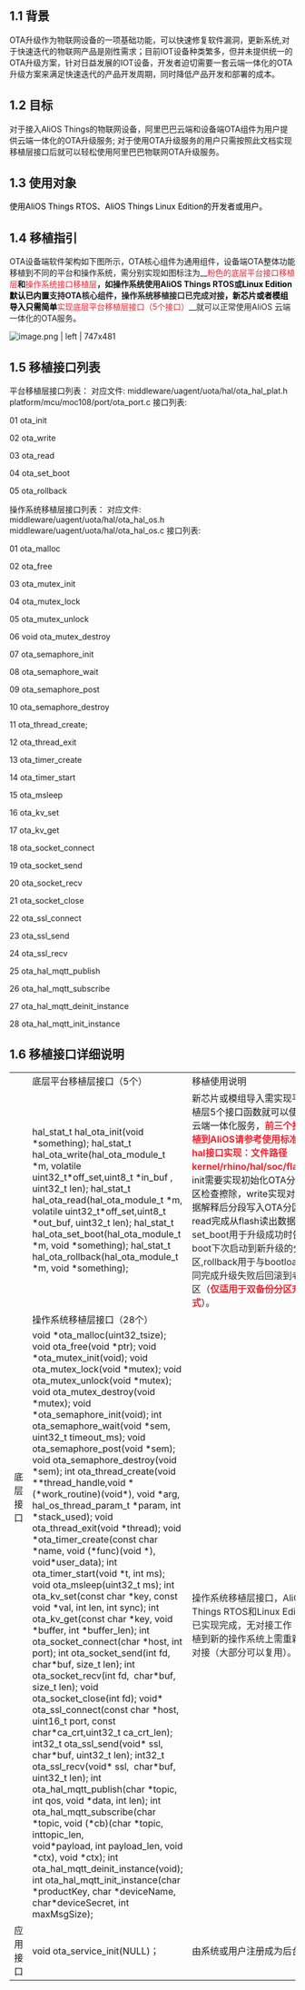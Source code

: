 ## 1.1 背景
OTA升级作为物联网设备的一项基础功能，可以快速修复软件漏洞，更新系统,对于快速迭代的物联网产品是刚性需求；目前IOT设备种类繁多，但并未提供统一的OTA升级方案，针对日益发展的IOT设备，开发者迫切需要一套云端一体化的OTA升级方案来满足快速迭代的产品开发周期，同时降低产品开发和部署的成本。

## 1.2 目标
对于接入AliOS Things的物联网设备，阿里巴巴云端和设备端OTA组件为用户提供云端一体化的OTA升级服务; 对于使用OTA升级服务的用户只需按照此文档实现移植层接口后就可以轻松使用阿里巴巴物联网OTA升级服务。

## 1.3 使用对象
<span data-type="color" style="color:windowtext">使用AliOS Things RTOS、AliOS Things Linux Edition的开发者或用户。</span>

## 1.4 移植指引
OTA设备端软件架构如下图所示，OTA核心组件为通用组件，设备端OTA整体功能移植到不同的平台和操作系统，需分别实现如图标注为__<span data-type="color" style="color:#F5222D">粉色的底层平台接口移植层</span>__和__<span data-type="color" style="color:#F5222D">操作系统接口移植层</span>__，如操作系统使用AliOS Things RTOS或<span data-type="color" style="color:windowtext">Linux Edition默认已内置</span><span data-type="color" style="color:#262626">支持OTA核心组件，操作系统移植接口已完成对接</span><span data-type="color" style="color:windowtext">，新芯片或者模组导入只需简单</span>__<span data-type="color" style="color:#F5222D">实现底层平台移植层接口（5个接口）</span>__<span data-type="color" style="color:#262626">就可以正常使用AliOS 云端一体化的OTA服务</span><span data-type="color" style="color:windowtext">。</span>




![image.png | left | 747x481](https://cdn.nlark.com/lark/0/2018/png/111302/1535815192305-1cce8071-844e-4850-bbe3-765679a4c6d3.png "")



## 1.5 移植接口列表

平台移植层接口列表：
对应文件:
middleware/uagent/uota/hal/ota\_hal\_plat.h
platform/mcu/moc108/port/ota\_port.c
接口列表:

01 ota\_init

02 ota\_write

03 ota\_read

04 ota\_set\_boot

05 ota\_rollback

操作系统移植层接口列表：
对应文件:
middleware/uagent/uota/hal/ota\_hal\_os.h
middleware/uagent/uota/hal/ota\_hal\_os.c
接口列表:

01 ota\_malloc

02 ota\_free

03 ota\_mutex\_init

04 ota\_mutex\_lock

05 ota\_mutex\_unlock

06 void ota\_mutex\_destroy

07 ota\_semaphore\_init

08 ota\_semaphore\_wait

09 ota\_semaphore\_post

10 ota\_semaphore\_destroy

11 ota\_thread\_create;

12 ota\_thread\_exit

13 ota\_timer\_create

14 ota\_timer\_start

15 ota\_msleep

16 ota\_kv\_set

17 ota\_kv\_get

18 ota\_socket\_connect

19 ota\_socket\_send

20 ota\_socket\_recv

21 ota\_socket\_close

22 ota\_ssl\_connect

23 ota\_ssl\_send

24 ota\_ssl\_recv

25 ota\_hal\_mqtt\_publish

26 ota\_hal\_mqtt\_subscribe

27 ota\_hal\_mqtt\_deinit\_instance

28 ota\_hal\_mqtt\_init\_instance

## 1.6 移植接口详细说明

<div class="bi-table">
  <table>
    <colgroup>
      <col width="50px" />
      <col width="337px" />
      <col width="364px" />
    </colgroup>
    <tbody>
      <tr>
        <td rowspan="23" colSpan="1">
          <div data-type="p">底层接口</div>
        </td>
        <td rowspan="1" colSpan="1">
          <div data-type="p">底层平台移植层接口（5个）</div>
        </td>
        <td rowspan="1" colSpan="1">
          <div data-type="p">移植使用说明</div>
        </td>
      </tr>
      <tr>
        <td rowspan="1" colSpan="1">
          <div data-type="p">hal_stat_t hal_ota_init(void *something); hal_stat_t hal_ota_write(hal_ota_module_t *m, volatile uint32_t*off_set,uint8_t *in_buf , uint32_t len); hal_stat_t hal_ota_read(hal_ota_module_t *m, volatile uint32_t*off_set,uint8_t *out_buf, uint32_t
            len); hal_stat_t hal_ota_set_boot(hal_ota_module_t *m, void *something); hal_stat_t hal_ota_rollback(hal_ota_module_t *m, void *something);
          </div>
        </td>
        <td rowspan="1" colSpan="1">
          <div data-type="p">新芯片或模组导入需实现平台移植层5个接口函数就可以使用OTA云端一体化服务，<strong><span data-type="color" style="color:#F5222D">前三个接口移植到AliOS请参考使用标准flash hal接口实现：文件路径kernel/rhino/hal/soc/flash.h。 </span></strong>init需要实现初始化OTA分区及分区检查擦除，write实现对下载数据解释后分段写入OTA分区中，read完成从flash读出数据，
            <span
              data-type="color" style="color:#262626">set_boot用于升级成功时告诉boot下次启动到新升级的分区,rollback用于与bootloader共同完成升级失败后回滚到老的分区</span>（<span data-type="color" style="color:#F5222D"><strong>仅适用于双备份分区升级方式</strong></span>）。</div>
        </td>
      </tr>
      <tr>
        <td rowspan="1" colSpan="1">
          <div data-type="p">操作系统移植层接口（28个）</div>
        </td>
        <td rowspan="1" colSpan="1">
          <div data-type="p">　</div>
        </td>
      </tr>
      <tr>
        <td rowspan="20" colSpan="1">
          <div data-type="p">void *ota_malloc(uint32_tsize); void ota_free(void *ptr); void *ota_mutex_init(void); void ota_mutex_lock(void *mutex); void ota_mutex_unlock(void *mutex); void ota_mutex_destroy(void *mutex); void *ota_semaphore_init(void); int ota_semaphore_wait(void
            *sem, uint32_t timeout_ms); void ota_semaphore_post(void *sem); void ota_semaphore_destroy(void *sem); int ota_thread_create(void **thread_handle,void *(*work_routine)(void*), void *arg, hal_os_thread_param_t *param, int *stack_used); void
            ota_thread_exit(void *thread); void *ota_timer_create(const char *name, void (*func)(void *), void*user_data); int ota_timer_start(void *t, int ms); void ota_msleep(uint32_t ms); int ota_kv_set(const char *key, const void *val, int len, int
            sync); int ota_kv_get(const char *key, void *buffer, int *buffer_len); int ota_socket_connect(char *host, int port); int ota_socket_send(int fd,  char*buf, size_t len); int ota_socket_recv(int fd,  char*buf, size_t len); void ota_socket_close(int
            fd); void* ota_ssl_connect(const char *host, uint16_t port, const char*ca_crt,uint32_t ca_crt_len); int32_t ota_ssl_send(void* ssl,  char*buf, uint32_t len); int32_t ota_ssl_recv(void* ssl,  char*buf, uint32_t len); int ota_hal_mqtt_publish(char
            *topic, int qos, void *data, int len); int ota_hal_mqtt_subscribe(char *topic, void (*cb)(char *topic, inttopic_len,                              void*payload, int payload_len, void *ctx), void *ctx); int ota_hal_mqtt_deinit_instance(void);
            int ota_hal_mqtt_init_instance(char *productKey, char *deviceName, char*deviceSecret, int maxMsgSize);
          </div>
        </td>
        <td rowspan="20" colSpan="1">
          <div data-type="p"><span data-type="color" style="color:#262626">操作系统移植层接口，AliOS Things RTOS和Linux Edition下已实现完成，无对接工作；但移植到新的操作系统上需重新确认对接（大部分可以复用）。</span></div>
        </td>
      </tr>
      <tr></tr>
      <tr></tr>
      <tr></tr>
      <tr></tr>
      <tr></tr>
      <tr></tr>
      <tr></tr>
      <tr></tr>
      <tr></tr>
      <tr></tr>
      <tr></tr>
      <tr></tr>
      <tr></tr>
      <tr></tr>
      <tr></tr>
      <tr></tr>
      <tr></tr>
      <tr></tr>
      <tr></tr>
      <tr>
        <td rowspan="1" colSpan="1">
          <div data-type="p">应用接口</div>
        </td>
        <td rowspan="1" colSpan="1">
          <div data-type="p">void ota_service_init(NULL)；</div>
        </td>
        <td rowspan="1" colSpan="1">
          <div data-type="p">由系统或用户注册成为后台服务</div>
        </td>
      </tr>
    </tbody>
  </table>
</div>